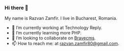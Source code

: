### Hi there 👋

My name is Razvan Zamfir. I live in Bucharest, Romania.

- 🔭 I’m currently working at Technology Reply.
- 🌱 I’m currently learning more PHP.
- 👯 I’m looking to collaborate on [Bravecms](https://github.com/Ajax30/Bravecms/).
- 📫 How to reach me: at [razvan.zamfir80@gmail.com](mailto:razvan.zamfir80@gmail.com).

<codersrank-summary username="ajax30"></codersrank-summary>
